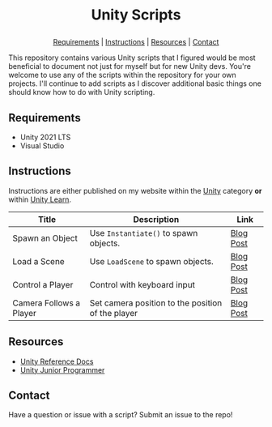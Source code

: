 # <p align="center">Unity Scripts</p>
<p align="center">
  <a href="https://github.com/aprilspeight/unity-scripts/blob/master/README.md#requirements">Requirements</a> |
  <a href="https://github.com/aprilspeight/unity-scripts/blob/master/README.md#videos">Instructions</a> |
  <a href="https://github.com/aprilspeight/unity-scripts/blob/master/README.md#view-the-sample">Resources</a> | 
  <a href="https://github.com/aprilspeight/unity-scripts/blob/master/README.md#contact">Contact</a>
</p>

This repository contains various Unity scripts that I figured would be most beneficial to document not just for myself but for new Unity devs. You're welcome to use any of the scripts within the repository for your own projects. I'll continue to add scripts as I discover additional basic things one should know how to do with Unity scripting.

## Requirements

- Unity 2021 LTS
- Visual Studio

## Instructions

Instructions are either published on my website within the [Unity](https://www.vogueandcode.com/link-to-category>) category <b>or</b> within [Unity Learn](https://learn.unity.com/).

|  Title |  Description |  Link |
|---|---|---|
| Spawn an Object  | Use `Instantiate()` to spawn objects.  |  [Blog Post](https://www.vogueandcode.com/posts/how-to-spawn-an-object)|
| Load a Scene  | Use `LoadScene` to spawn objects.  |  [Blog Post](https://www.vogueandcode.com/posts/how-to-load-a-scene)|
| Control a Player  | Control with keyboard input  |  [Blog Post](https://learn.unity.com/course/create-with-code)|
| Camera Follows a Player  | Set camera position to the position of the player  |  [Blog Post](https://learn.unity.com/course/create-with-code)|

## Resources

- [Unity Reference Docs](https://docs.unity3d.com/ScriptReference/index.html)
- [Unity Junior Programmer](https://learn.unity.com/pathway/junior-programmer)

## Contact

Have a question or issue with a script? Submit an issue to the repo!
